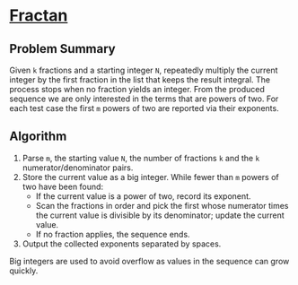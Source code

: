 # [Fractan](https://www.spoj.com/problems/FRACTAN/)

## Problem Summary
Given `k` fractions and a starting integer `N`, repeatedly multiply the current
integer by the first fraction in the list that keeps the result integral. The
process stops when no fraction yields an integer. From the produced sequence we
are only interested in the terms that are powers of two. For each test case the
first `m` powers of two are reported via their exponents.

## Algorithm
1. Parse `m`, the starting value `N`, the number of fractions `k` and the `k`
   numerator/denominator pairs.
2. Store the current value as a big integer. While fewer than `m` powers of two
   have been found:
   - If the current value is a power of two, record its exponent.
   - Scan the fractions in order and pick the first whose numerator times the
     current value is divisible by its denominator; update the current value.
   - If no fraction applies, the sequence ends.
3. Output the collected exponents separated by spaces.

Big integers are used to avoid overflow as values in the sequence can grow
quickly.
